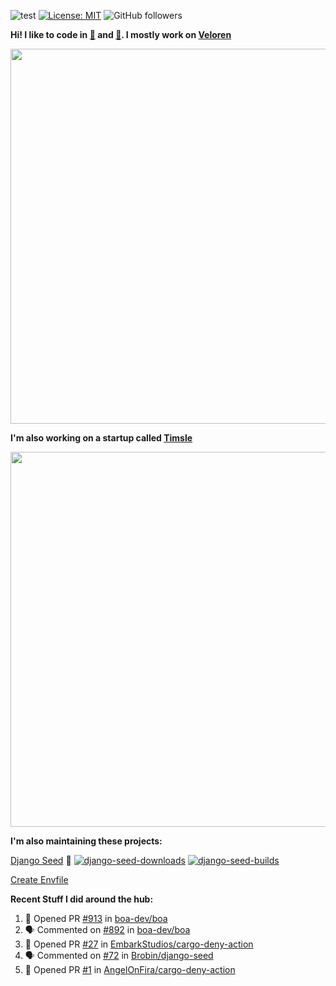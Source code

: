 ![test](https://hits.seeyoufarm.com/api/count/incr/badge.svg?url=https://github.com/AngelOnFira)
[![License: MIT](https://img.shields.io/badge/License-MIT-yellow.svg)](https://opensource.org/licenses/MIT)
![GitHub followers](https://img.shields.io/github/followers/angelonfira?style=social)

**Hi! I like to code in [:crab:](https://www.rust-lang.org/) and [:snake:](https://www.python.org/). I mostly work on [Veloren](https://veloren.net)**

<p align="center">
  <img width="600" src="https://media.discordapp.net/attachments/444005079410802699/730566298073038949/rsz_5f0656b6aa176.png">
</p>

**I'm also working on a startup called [Timsle](https://timsle.com)**

<p align="center">
  <img width="600" src="https://media.discordapp.net/attachments/444005079410802699/730566842674053130/rsz_5f0657242abb4.png">
</p>

**I'm also maintaining these projects:**

[Django Seed](https://github.com/Brobin/django-seed)
:seedling:
[![django-seed-downloads](https://pepy.tech/badge/django-seed)](https://pepy.tech/project/django-seed)
[![django-seed-builds](https://github.com/Brobin/django-seed/workflows/Test/badge.svg)](https://github.com/Brobin/django-seed)

[Create Envfile](https://github.com/SpicyPizza/create-envfile)

**Recent Stuff I did around the hub:**

<!--START_SECTION:activity-->
1. 💪 Opened PR [#913](https://github.com/boa-dev/boa/pull/913) in [boa-dev/boa](https://github.com/boa-dev/boa)
2. 🗣 Commented on [#892](https://github.com/boa-dev/boa/issues/892) in [boa-dev/boa](https://github.com/boa-dev/boa)
3. 💪 Opened PR [#27](https://github.com/EmbarkStudios/cargo-deny-action/pull/27) in [EmbarkStudios/cargo-deny-action](https://github.com/EmbarkStudios/cargo-deny-action)
4. 🗣 Commented on [#72](https://github.com/Brobin/django-seed/issues/72) in [Brobin/django-seed](https://github.com/Brobin/django-seed)
5. 💪 Opened PR [#1](https://github.com/AngelOnFira/cargo-deny-action/pull/1) in [AngelOnFira/cargo-deny-action](https://github.com/AngelOnFira/cargo-deny-action)
<!--END_SECTION:activity-->
